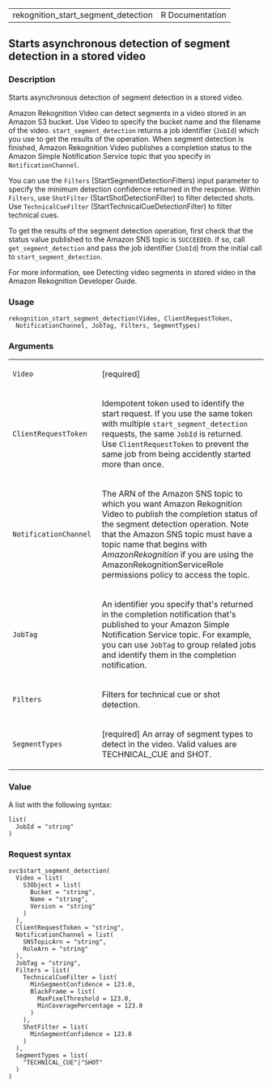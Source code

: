 <table style="width: 100%;">
<tbody>
<tr class="odd">
<td>rekognition_start_segment_detection</td>
<td style="text-align: right;">R Documentation</td>
</tr>
</tbody>
</table>

## Starts asynchronous detection of segment detection in a stored video

### Description

Starts asynchronous detection of segment detection in a stored video.

Amazon Rekognition Video can detect segments in a video stored in an
Amazon S3 bucket. Use Video to specify the bucket name and the filename
of the video. `start_segment_detection` returns a job identifier
(`JobId`) which you use to get the results of the operation. When
segment detection is finished, Amazon Rekognition Video publishes a
completion status to the Amazon Simple Notification Service topic that
you specify in `NotificationChannel`.

You can use the `Filters` (StartSegmentDetectionFilters) input parameter
to specify the minimum detection confidence returned in the response.
Within `Filters`, use `ShotFilter` (StartShotDetectionFilter) to filter
detected shots. Use `TechnicalCueFilter`
(StartTechnicalCueDetectionFilter) to filter technical cues.

To get the results of the segment detection operation, first check that
the status value published to the Amazon SNS topic is `SUCCEEDED`. if
so, call `get_segment_detection` and pass the job identifier (`JobId`)
from the initial call to `start_segment_detection`.

For more information, see Detecting video segments in stored video in
the Amazon Rekognition Developer Guide.

### Usage

    rekognition_start_segment_detection(Video, ClientRequestToken,
      NotificationChannel, JobTag, Filters, SegmentTypes)

### Arguments

<table>
<colgroup>
<col style="width: 35%" />
<col style="width: 65%" />
</colgroup>
<tbody>
<tr class="odd">
<td><code
id="rekognition_start_segment_detection_:_Video">Video</code></td>
<td><p>[required]</p></td>
</tr>
<tr class="even">
<td><code
id="rekognition_start_segment_detection_:_ClientRequestToken">ClientRequestToken</code></td>
<td><p>Idempotent token used to identify the start request. If you use
the same token with multiple <code>start_segment_detection</code>
requests, the same <code>JobId</code> is returned. Use
<code>ClientRequestToken</code> to prevent the same job from being
accidently started more than once.</p></td>
</tr>
<tr class="odd">
<td><code
id="rekognition_start_segment_detection_:_NotificationChannel">NotificationChannel</code></td>
<td><p>The ARN of the Amazon SNS topic to which you want Amazon
Rekognition Video to publish the completion status of the segment
detection operation. Note that the Amazon SNS topic must have a topic
name that begins with <em>AmazonRekognition</em> if you are using the
AmazonRekognitionServiceRole permissions policy to access the
topic.</p></td>
</tr>
<tr class="even">
<td><code
id="rekognition_start_segment_detection_:_JobTag">JobTag</code></td>
<td><p>An identifier you specify that's returned in the completion
notification that's published to your Amazon Simple Notification Service
topic. For example, you can use <code>JobTag</code> to group related
jobs and identify them in the completion notification.</p></td>
</tr>
<tr class="odd">
<td><code
id="rekognition_start_segment_detection_:_Filters">Filters</code></td>
<td><p>Filters for technical cue or shot detection.</p></td>
</tr>
<tr class="even">
<td><code
id="rekognition_start_segment_detection_:_SegmentTypes">SegmentTypes</code></td>
<td><p>[required] An array of segment types to detect in the video.
Valid values are TECHNICAL_CUE and SHOT.</p></td>
</tr>
</tbody>
</table>

### Value

A list with the following syntax:

    list(
      JobId = "string"
    )

### Request syntax

    svc$start_segment_detection(
      Video = list(
        S3Object = list(
          Bucket = "string",
          Name = "string",
          Version = "string"
        )
      ),
      ClientRequestToken = "string",
      NotificationChannel = list(
        SNSTopicArn = "string",
        RoleArn = "string"
      ),
      JobTag = "string",
      Filters = list(
        TechnicalCueFilter = list(
          MinSegmentConfidence = 123.0,
          BlackFrame = list(
            MaxPixelThreshold = 123.0,
            MinCoveragePercentage = 123.0
          )
        ),
        ShotFilter = list(
          MinSegmentConfidence = 123.0
        )
      ),
      SegmentTypes = list(
        "TECHNICAL_CUE"|"SHOT"
      )
    )
